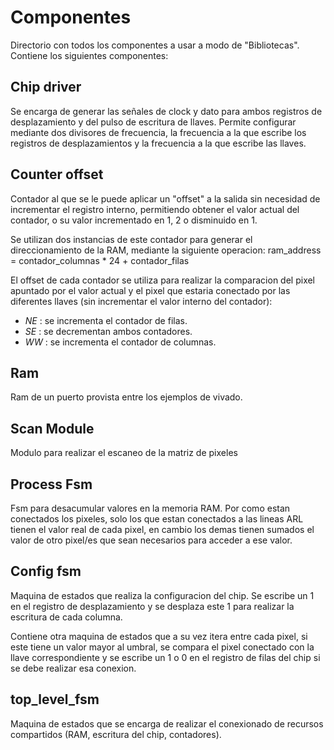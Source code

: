 # Componentes

Directorio con todos los componentes a usar a modo de "Bibliotecas". Contiene los siguientes componentes:

## Chip driver
Se encarga de generar las señales de clock y dato para ambos registros de desplazamiento y del pulso de escritura de llaves. Permite configurar mediante dos divisores de frecuencia, la frecuencia a la que escribe los registros de desplazamientos y la frecuencia a la que escribe las llaves.
	
## Counter offset
Contador al que se le puede aplicar un "offset" a la salida sin necesidad de incrementar el registro interno, permitiendo obtener el valor actual del contador, o su valor incrementado en 1, 2 o disminuido en 1.

Se utilizan dos instancias de este contador para generar el direccionamiento de la RAM, mediante la siguiente operacion:
					ram_address = contador_columnas * 24 + contador_filas
     
El offset de cada contador se utiliza para realizar la comparacion del pixel apuntado por el valor actual y el pixel que estaria conectado por las diferentes llaves (sin incrementar el valor interno del contador):
  
  - *NE* : se incrementa el contador de filas.
  - *SE* : se decrementan ambos contadores.
  - *WW* : se incrementa el contador de columnas.
					
## Ram
Ram de un puerto provista entre los ejemplos de vivado.
## Scan Module
Modulo para realizar el escaneo de la matriz de pixeles

## Process Fsm
Fsm para desacumular valores en la memoria RAM. Por como estan conectados los pixeles, solo los que estan conectados a las lineas ARL tienen el valor real de cada pixel, en cambio los demas tienen sumados el valor de otro pixel/es que sean necesarios para acceder a ese valor.

## Config fsm
Maquina de estados que realiza la configuracion del chip. 
Se escribe un 1 en el registro de desplazamiento y se desplaza este 1 para realizar la escritura de cada columna.

Contiene otra maquina de estados que a su vez itera entre cada pixel, si este tiene un valor mayor al umbral, se compara el pixel conectado con la llave correspondiente y se escribe un 1 o 0 en el registro de filas del chip si se debe realizar esa conexion.
				
## top_level_fsm
Maquina de estados que se encarga de realizar el conexionado de recursos compartidos (RAM, escritura del chip, contadores).
